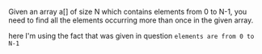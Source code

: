 Given an array a[] of size N which contains elements from 0 to N-1, you need to find all the elements occurring more than once in the given array.


here I'm using the fact that was given in question ```elements are from 0 to N-1```